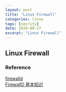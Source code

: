 ```yaml
---
layout: post
title: "Linux Firewall"
categories: linux
tags: [secrity]
date: 2020-09-27
excerpt: "Linux Firewall"
---
```


## Linux Firewall


### Reference
[firewalld](https://firewalld.org/)  
[FirewallD 基本知识](https://www.fujieace.com/linux/firewalld-tutorial.html)  
